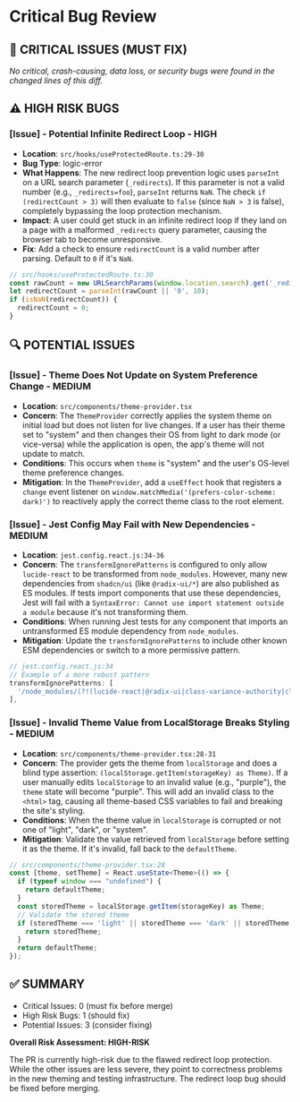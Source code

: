 # Critical Bug Review

## 🚨 CRITICAL ISSUES (MUST FIX)
_No critical, crash-causing, data loss, or security bugs were found in the changed lines of this diff._

## ⚠️ HIGH RISK BUGS
### [Issue] - Potential Infinite Redirect Loop - HIGH
- **Location**: `src/hooks/useProtectedRoute.ts:29-30`
- **Bug Type**: logic-error
- **What Happens**: The new redirect loop prevention logic uses `parseInt` on a URL search parameter (`_redirects`). If this parameter is not a valid number (e.g., `_redirects=foo`), `parseInt` returns `NaN`. The check `if (redirectCount > 3)` will then evaluate to `false` (since `NaN > 3` is false), completely bypassing the loop protection mechanism.
- **Impact**: A user could get stuck in an infinite redirect loop if they land on a page with a malformed `_redirects` query parameter, causing the browser tab to become unresponsive.
- **Fix**: Add a check to ensure `redirectCount` is a valid number after parsing. Default to `0` if it's `NaN`.

```typescript
// src/hooks/useProtectedRoute.ts:30
const rawCount = new URLSearchParams(window.location.search).get('_redirects');
let redirectCount = parseInt(rawCount || '0', 10);
if (isNaN(redirectCount)) {
  redirectCount = 0;
}
```

## 🔍 POTENTIAL ISSUES
### [Issue] - Theme Does Not Update on System Preference Change - MEDIUM
- **Location**: `src/components/theme-provider.tsx`
- **Concern**: The `ThemeProvider` correctly applies the system theme on initial load but does not listen for live changes. If a user has their theme set to "system" and then changes their OS from light to dark mode (or vice-versa) while the application is open, the app's theme will not update to match.
- **Conditions**: This occurs when `theme` is "system" and the user's OS-level theme preference changes.
- **Mitigation**: In the `ThemeProvider`, add a `useEffect` hook that registers a `change` event listener on `window.matchMedia('(prefers-color-scheme: dark)')` to reactively apply the correct theme class to the root element.

### [Issue] - Jest Config May Fail with New Dependencies - MEDIUM
- **Location**: `jest.config.react.js:34-36`
- **Concern**: The `transformIgnorePatterns` is configured to only allow `lucide-react` to be transformed from `node_modules`. However, many new dependencies from `shadcn/ui` (like `@radix-ui/*`) are also published as ES modules. If tests import components that use these dependencies, Jest will fail with a `SyntaxError: Cannot use import statement outside a module` because it's not transforming them.
- **Conditions**: When running Jest tests for any component that imports an untransformed ES module dependency from `node_modules`.
- **Mitigation**: Update the `transformIgnorePatterns` to include other known ESM dependencies or switch to a more permissive pattern.
```javascript
// jest.config.react.js:34
// Example of a more robust pattern
transformIgnorePatterns: [
  '/node_modules/(?!(lucide-react|@radix-ui|class-variance-authority|clsx)/)',
],
```

### [Issue] - Invalid Theme Value from LocalStorage Breaks Styling - MEDIUM
- **Location**: `src/components/theme-provider.tsx:28-31`
- **Concern**: The provider gets the theme from `localStorage` and does a blind type assertion: `(localStorage.getItem(storageKey) as Theme)`. If a user manually edits `localStorage` to an invalid value (e.g., "purple"), the `theme` state will become "purple". This will add an invalid class to the `<html>` tag, causing all theme-based CSS variables to fail and breaking the site's styling.
- **Conditions**: When the theme value in `localStorage` is corrupted or not one of "light", "dark", or "system".
- **Mitigation**: Validate the value retrieved from `localStorage` before setting it as the theme. If it's invalid, fall back to the `defaultTheme`.
```typescript
// src/components/theme-provider.tsx:28
const [theme, setTheme] = React.useState<Theme>(() => {
  if (typeof window === "undefined") {
    return defaultTheme;
  }
  const storedTheme = localStorage.getItem(storageKey) as Theme;
  // Validate the stored theme
  if (storedTheme === 'light' || storedTheme === 'dark' || storedTheme === 'system') {
    return storedTheme;
  }
  return defaultTheme;
});
```

## ✅ SUMMARY
- Critical Issues: 0 (must fix before merge)
- High Risk Bugs: 1 (should fix)
- Potential Issues: 3 (consider fixing)

**Overall Risk Assessment: HIGH-RISK**

The PR is currently high-risk due to the flawed redirect loop protection. While the other issues are less severe, they point to correctness problems in the new theming and testing infrastructure. The redirect loop bug should be fixed before merging.